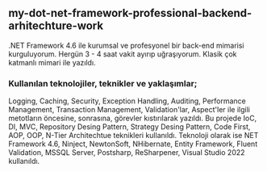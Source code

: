 ## my-dot-net-framework-professional-backend-arhitechture-work
.NET Framework 4.6 ile kurumsal ve profesyonel bir back-end mimarisi kurguluyorum. Hergün 3 - 4 saat vakit ayırıp uğraşıyorum.
Klasik çok katmanlı mimari ile yazıldı.

### Kullanılan teknolojiler, teknikler ve yaklaşımlar; 
Logging, Caching, Security, Exception Handling, Auditing, Performance Management, Transaction Management, Validation'lar, Aspect'ler ile ilgili metotların öncesine, sonrasına, görevler kıstırılarak yazıldı.
Bu projede IoC, DI, MVC, Repository Desing Pattern, Strategy Desing Pattern, Code First, AOP, OOP, N-Tier Architechtue teknikleri kullanıldı.
Teknoloji olarak ise NET Framework 4.6, Ninject, NewtonSoft, NHibernate, Entity Framework, Fluent Validation, MSSQL Server, Postsharp, ReSharpener, Visual Studio 2022 kullanıldı.
